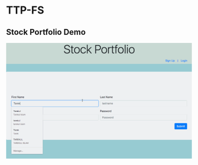 # TTP-FS
## Stock Portfolio Demo
![](https://github.com/tarekul/TTP-FS/blob/master/stockPortDemo.gif)
